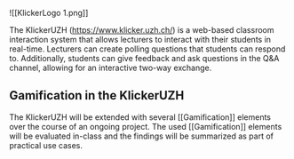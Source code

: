 ![[KlickerLogo 1.png]]

The KlickerUZH (https://www.klicker.uzh.ch/) is a web-based classroom interaction system that allows lecturers to interact with their students in real-time. Lecturers can create polling questions that students can respond to. Additionally, students can give feedback and ask questions in the Q&A channel, allowing for an interactive two-way exchange.

## Gamification in the KlickerUZH

The KlickerUZH will be extended with several [[Gamification]] elements over the course of an ongoing project. The used [[Gamification]] elements will be evaluated in-class and the findings will be summarized as part of practical use cases.